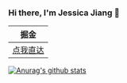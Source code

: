 ### Hi there, I'm Jessica Jiang 👋
| 掘金 |
| ---- |
| [点我直达](https://juejin.cn/user/2990280511857416) |


[![Anurag's github stats](https://github-readme-stats.vercel.app/api?username=JCHappytime&theme=onedark)](https://github.com/anuraghazra/github-readme-stats)

<!--
**JCHappytime/JCHappytime** is a ✨ _special_ ✨ repository because its `README.md` (this file) appears on your GitHub profile.

Here are some ideas to get you started:

- 🔭 I’m currently working on ...
- 🌱 I’m currently learning ...
- 👯 I’m looking to collaborate on ...
- 🤔 I’m looking for help with ...
- 💬 Ask me about ...
- 📫 How to reach me: ...
- 😄 Pronouns: ...
- ⚡ Fun fact: ...
-->
